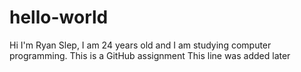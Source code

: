 # hello-world

Hi I'm Ryan Slep, I am 24 years old and I am studying computer programming. This is a GitHub assignment
This line was added later
